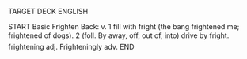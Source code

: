 TARGET DECK
ENGLISH

START
Basic
Frighten
Back: v. 1 fill with fright (the bang frightened me; frightened of dogs). 2 (foll. By away, off, out of, into) drive by fright.  frightening adj. Frighteningly adv.
END
